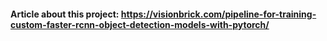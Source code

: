 
#### Article about this project: https://visionbrick.com/pipeline-for-training-custom-faster-rcnn-object-detection-models-with-pytorch/